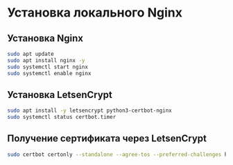 # Установка локального Nginx

## Установка Nginx

``` bash
sudo apt update
sudo apt install nginx -y
sudo systemctl start nginx
sudo systemctl enable nginx
```

## Установка LetsenCrypt

``` bash
sudo apt install -y letsencrypt python3-certbot-nginx
sudo systemctl status certbot.timer
```

## Получение сертификата через LetsenCrypt



``` bash
sudo certbot certonly --standalone --agree-tos --preferred-challenges http -d blabla.ru
```